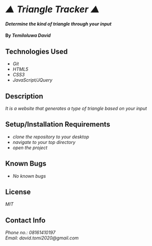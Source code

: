 # _▲ Triangle Tracker ▲_
#### _Determine the kind of triangle through your input_
#### By _**Temiloluwa David**_
## Technologies Used
* _Git_
* _HTML5_
* _CSS3_
* _JavaScript/JQuery_

## Description
_It is a website that generates a type of triangle based on your input_

## Setup/Installation Requirements

* _clone the repository to your desktop_
* _navigate to your top directory_
* _open the project_

## Known Bugs

* _No known bugs_

## License

_MIT_

## Contact Info

_Phone no.: 08161410197_
<br>
_Email: david.tomi2020@gmail.com_